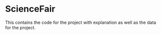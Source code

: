 # ScienceFair
This contains the code for the project with explanation as well as the data for the project.
